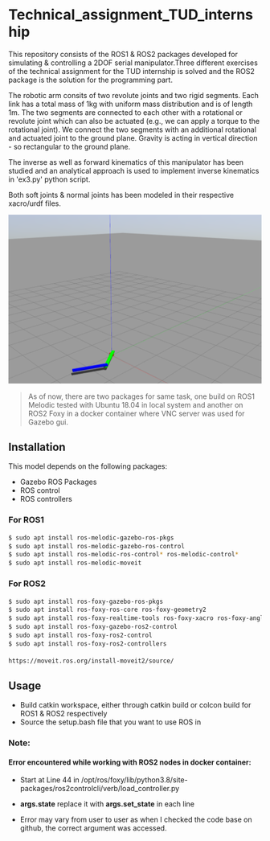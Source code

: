 # Technical_assignment_TUD_internship
This repository consists of the ROS1 & ROS2 packages developed for simulating & controlling a 2DOF serial manipulator.Three different exercises of the technical assignment for the TUD internship is solved and the ROS2 package is the solution for the programming part.

The robotic arm consits of two revolute joints and two rigid segments. Each link has a total mass of 1kg with uniform mass distribution and is of length 1m. The two segments are connected to each other with a rotational or revolute joint which can also be actuated
(e.g., we can apply a torque to the rotational joint). We connect the two segments with an additional rotational and actuated joint to the ground plane. Gravity is acting in vertical
direction - so rectangular to the ground plane.

The inverse as well as forward kinematics of this manipulator has been studied and an analytical approach is used to implement inverse kinematics in 'ex3.py' python script.

Both soft joints & normal joints has been modeled in their respective xacro/urdf files.

![model](imgs/robotic_arm.png)

> As of now, there are two packages for same task, one build on ROS1 Melodic tested with Ubuntu 18.04 in local system and another on ROS2 Foxy in a docker container where VNC server was used for Gazebo gui.

## Installation
This model depends on the following packages:
- Gazebo ROS Packages
- ROS control
- ROS controllers
### For ROS1
```bash
$ sudo apt install ros-melodic-gazebo-ros-pkgs
$ sudo apt install ros-melodic-gazebo-ros-control
$ sudo apt install ros-melodic-ros-control* ros-melodic-control*
$ sudo apt install ros-melodic-moveit
```
### For ROS2
```bash
$ sudo apt install ros-foxy-gazebo-ros-pkgs
$ sudo apt install ros-foxy-ros-core ros-foxy-geometry2
$ sudo apt install ros-foxy-realtime-tools ros-foxy-xacro ros-foxy-angles
$ sudo apt install ros-foxy-gazebo-ros2-control
$ sudo apt install ros-foxy-ros2-control 
$ sudo apt install ros-foxy-ros2-controllers

https://moveit.ros.org/install-moveit2/source/
```
## Usage

- Build catkin workspace, either through catkin build or colcon build for ROS1 & ROS2 respectively
- Source the setup.bash file that you want to use ROS in

### Note:

#### Error encountered while working with ROS2 nodes in docker container:

- Start at Line 44 in /opt/ros/foxy/lib/python3.8/site-packages/ros2controlcli/verb/load_controller.py

- **args.state** replace it with **args.set_state** in each line

- Error may vary from user to user as when I checked the code base on github, the correct argument was
accessed.